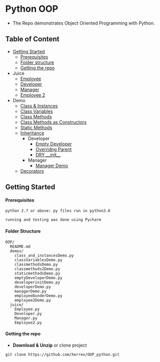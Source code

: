 # Python OOP
- The Repo demonstrates Object Oriented Programming with Python.

## Table of Content
- [Getting Started](#getting-started)
  - [Prerequisites](#prerequisites)
  - [Folder structure](#folder-structure)
  - [Getting the repo](#getting-the-repo)
- Juice
    - [Employee](/juice/Employee.py)  
    - [Developer](/juice/Developer.py)
    - [Manager](/juice/Manager.py)
    - [Employee 2](/juice/Employee2.py)
- Demo    
    - [Class & Instances](/demos/class_and_instancesDemo.py)
    - [Class Variables](/demos/classVariablesDemo.py)
    - [Class Methods](/demos/classmethodsDemo.py)
    - [Class Methods as Constructors](/demos/classmethods2Demo.py)
    - [Static Methods](/demos/staticmethods.py)
    - [Inheritance]()
        - Developer
            - [Empty Developer](/demos/emptyDeveloperDemo.py)
            - [Overridng Parent](/demos/developerDemo.py)
            - [DRY \_\_init\_\_](/demos/developerinitDemo.py)
        - Manager
            - [Manager Demo](/demos/managerDemo.py)
    - [Decorators](/demos/employee2Demo.py)             

## Getting Started

#### Prerequisites
```
python 2.7 or above: py files run in python3.6
```

``` 
running and testing was done using Pycharm
```

#### Folder Structure
```
OOP/
  README.md
  demos/
    class_and_instancesDemo.py
    classVariablesDemo.py
    classmethodsDemo.py
    classmethods2Demo.py
    staticmethodsDemo.py
    emptyDeveloperDemo.py
    developerinitDemo.py
    developerDemo.py
    managerDemo.py
    employeeDunderDemo.py
    employee2Demo.py
  juice/
    Employee.py
    Developer.py
    Manager.py
    Employee2.py
```
#### Getting the repo
* **Download & Unzip** or clone project
```
git clone https://github.com/Xerrex/OOP_python.git
```
